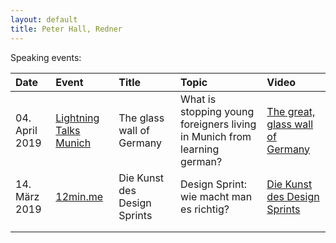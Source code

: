 ```yaml
---
layout: default
title: Peter Hall, Redner
---
```


Speaking events:

|Date|Event   |Title   |Topic  |Video  |
|:---|:---|:---|:---|:---|
|  04. April 2019 | [Lightning Talks Munich](https://www.facebook.com/LTMunich/ "Lightning Talks")  | The glass wall of Germany  | What is stopping young foreigners living in Munich from learning german?  |  [The great, glass wall of Germany](https://youtu.be/L75IpNCSAAQ") |
|  14. März 2019 | [12min.me](https://www.meetup.com/12minM/events/tpxglqyzfbsb/ "12min.me")  | Die Kunst des Design Sprints  | Design Sprint: wie macht man es richtig?  | [Die Kunst des Design Sprints](https://youtu.be/kq3Z3hMrwvk "12min.me")  |
|   |   |   |   |   |
|   |   |   |   |   |
